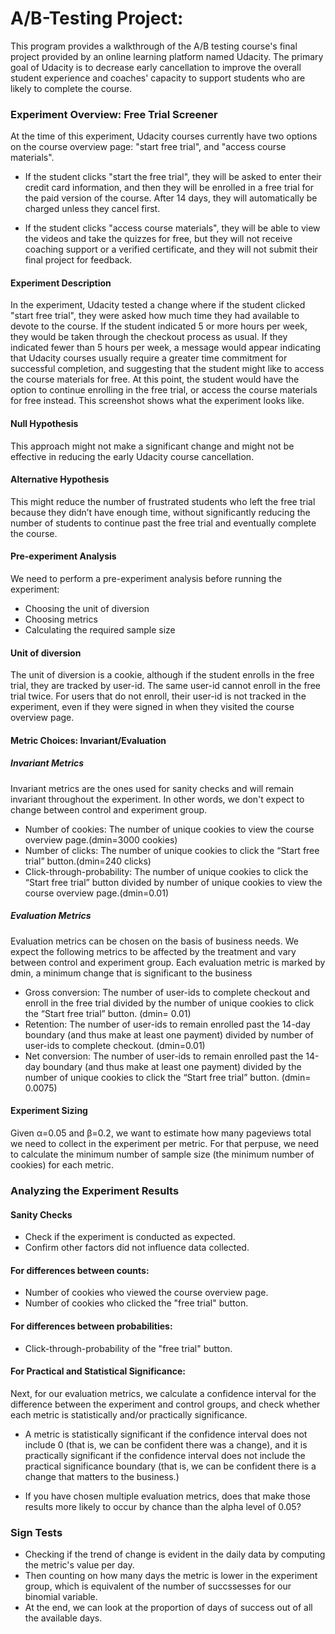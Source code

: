 # A/B-Testing Project:
This program provides a walkthrough of the A/B testing course's final project provided by an online learning platform named Udacity. 
The primary goal of Udacity is to decrease early cancellation to improve the overall student experience and coaches' capacity to support students who are likely to complete the course.


### Experiment Overview: Free Trial Screener
At the time of this experiment, Udacity courses currently have two options on the course overview page: "start free trial", and "access course materials".

- If the student clicks "start the free trial", they will be asked to enter their credit card information, and then they will be enrolled in a free trial for the paid version of the course. After 14 days, they will automatically be charged unless they cancel first.

- If the student clicks "access course materials", they will be able to view the videos and take the quizzes for free, but they will not receive coaching support or a verified certificate, and they will not submit their final project for feedback.

#### Experiment Description
In the experiment, Udacity tested a change where if the student clicked "start free trial", they were asked how much time they had available to devote to the course. If the student indicated 5 or more hours per week, they would be taken through the checkout process as usual. If they indicated fewer than 5 hours per week, a message would appear indicating that Udacity courses usually require a greater time commitment for successful completion, and suggesting that the student might like to access the course materials for free. At this point, the student would have the option to continue enrolling in the free trial, or access the course materials for free instead. This screenshot shows what the experiment looks like.


#### Null Hypothesis
This approach might not make a significant change and might not be effective in reducing the early Udacity course cancellation.

#### Alternative Hypothesis
This might reduce the number of frustrated students who left the free trial because they didn’t have enough time, without significantly reducing the number of students to continue past the free trial and eventually complete the course.

#### Pre-experiment Analysis
We need to perform a pre-experiment analysis before running the experiment:

- Choosing the unit of diversion
- Choosing metrics
- Calculating the required sample size

#### Unit of diversion
The unit of diversion is a cookie, although if the student enrolls in the free trial, they are tracked by user-id. The same user-id cannot enroll in the free trial twice. For users that do not enroll, their user-id is not tracked in the experiment, even if they were signed in when they visited the course overview page.

#### Metric Choices: Invariant/Evaluation

##### Invariant Metrics
Invariant metrics are the ones used for sanity checks and will remain invariant throughout the experiment. In other words, we don't expect to change between control and experiment group.

- Number of cookies: The number of unique cookies to view the course overview page.(dmin=3000 cookies)
- Number of clicks: The number of unique cookies to click the “Start free trial” button.(dmin=240 clicks)
- Click-through-probability: The number of unique cookies to click the “Start free trial” button divided by number of unique cookies to view the course overview page.(dmin=0.01)

##### Evaluation Metrics
Evaluation metrics can be chosen on the basis of business needs. We expect the following metrics to be affected by the treatment and vary between control and experiment group. Each evaluation metric is marked by dmin, a minimum change that is significant to the business

- Gross conversion: The number of user-ids to complete checkout and enroll in the free trial divided by the number of unique cookies to click the “Start free trial” button. (dmin= 0.01)
- Retention: The number of user-ids to remain enrolled past the 14-day boundary (and thus make at least one payment) divided by number of user-ids to complete checkout. (dmin=0.01)
- Net conversion: The number of user-ids to remain enrolled past the 14-day boundary (and thus make at least one payment) divided by the number of unique cookies to click the “Start free trial” button. (dmin= 0.0075)

#### Experiment Sizing
Given α=0.05 and β=0.2, we want to estimate how many pageviews total we need to collect in the experiment per metric. For that perpuse, we need to calculate the minimum number of sample size (the minimum number of cookies) for each metric.  

### Analyzing the Experiment Results

#### Sanity Checks
- Check if the experiment is conducted as expected.
- Confirm other factors did not influence data collected.

#### For differences between counts:
- Number of cookies who viewed the course overview page.
- Number of cookies who clicked the "free trial" button.

#### For differences between probabilities:
- Click-through-probability of the "free trial" button.

#### For Practical and Statistical Significance:
Next, for our evaluation metrics, we calculate a confidence interval for the difference between the experiment and control groups, and check whether each metric is statistically and/or practically significance. 

- A metric is statistically significant if the confidence interval does not include 0 (that is, we can be confident there was a change), and it is practically significant if the confidence interval does not include the practical significance boundary (that is, we can be confident there is a change that matters to the business.)

- If you have chosen multiple evaluation metrics, does that make those results more likely to occur by chance than the alpha level of 0.05?

### Sign Tests
- Checking if the trend of change is evident in the daily data by computing the metric's value per day.
- Then counting on how many days the metric is lower in the experiment group, which is equivalent of the number of succssesses for our binomial variable. 
- At the end, we can look at the proportion of days of success out of all the available days.

